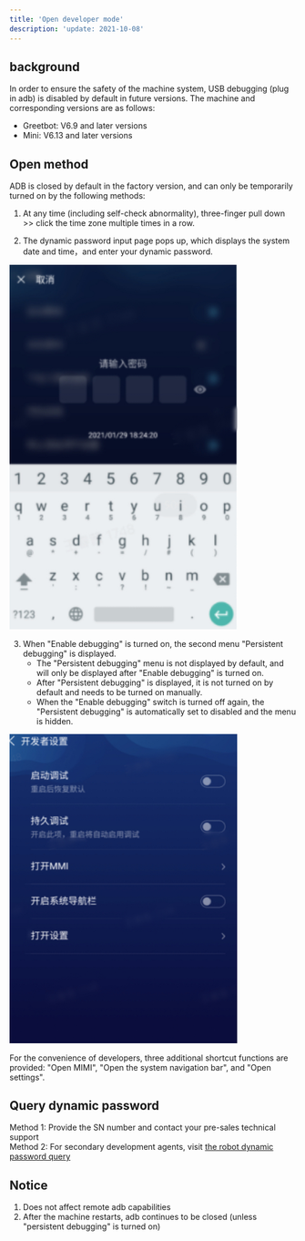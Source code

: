 ```yaml
---
title: 'Open developer mode'
description: 'update: 2021-10-08'
---
```


## background
In order to ensure the safety of the machine system, USB debugging (plug in adb) is disabled by default in future versions. The machine and corresponding versions are as follows:
* Greetbot: V6.9 and later versions
* Mini: V6.13 and later versions

## Open method
ADB is closed by default in the factory version, and can only be temporarily turned on by the following methods:

1. At any time (including self-check abnormality), three-finger pull down >> click the time zone multiple times in a row.

2. The dynamic password input page pops up, which displays the system date and time，and enter your dynamic password.

<img src="./assets/dynamic-password.jpeg" width="400px">

3. When "Enable debugging" is turned on, the second menu "Persistent debugging" is displayed.
    * The "Persistent debugging" menu is not displayed by default, and will only be displayed after "Enable debugging" is turned on.
    * After "Persistent debugging" is displayed, it is not turned on by default and needs to be turned on manually.
    * When the "Enable debugging" switch is turned off again, the "Persistent debugging" is automatically set to disabled and the menu is hidden.
    
<img src="./assets/setting-select.jpeg" width="400px">

For the convenience of developers, three additional shortcut functions are provided: "Open MIMI", "Open the system navigation bar", and "Open settings".

## Query dynamic password
Method 1: Provide the SN number and contact your pre-sales technical support  
Method 2: For secondary development agents, visit [the robot dynamic password query](https://wp.orionstar.com/public/dynpass/)

## Notice
1. Does not affect remote adb capabilities
2. After the machine restarts, adb continues to be closed (unless "persistent debugging" is turned on)


